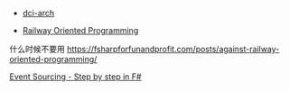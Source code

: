- [dci-arch](https://www.infoq.com/presentations/The-DCI-Architecture/)

- [Railway Oriented Programming](https://fsharpforfunandprofit.com/rop/)

什么时候不要用 https://fsharpforfunandprofit.com/posts/against-railway-oriented-programming/

[Event Sourcing - Step by step in F#](https://medium.com/@dzoukr/event-sourcing-step-by-step-in-f-be808aa0ca18)